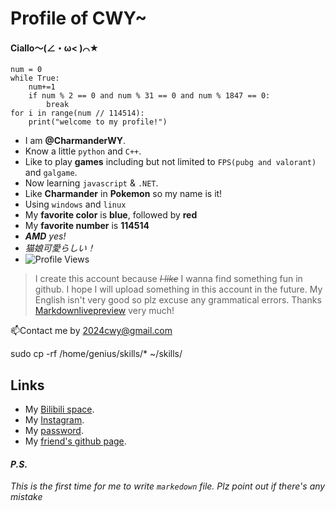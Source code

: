 # Profile of CWY~

#### Ciallo～(∠・ω< )⌒★

```
num = 0
while True:
    num+=1
    if num % 2 == 0 and num % 31 == 0 and num % 1847 == 0:
        break
for i in range(num // 114514):
    print("welcome to my profile!")
```

* I am **@CharmanderWY**.
* Know a little `python` and `C++`.
* Like to play **games** including but not limited to `FPS(pubg and valorant)` and `galgame`.
* Now learning `javascript` & `.NET`.
* Like **Charmander** in **Pokemon** so my name is it!
* Using `windows` and `linux`
* My **favorite color** is **blue**, followed by **red**
* My **favorite number** is **114514**
* _**AMD** yes!_
* *猫娘可愛らしい！*
* ![Profile Views](https://komarev.com/ghpvc/?username=2024cwy&color=blue)


> I create this account because _~~I like~~_ I wanna find something fun in github. I hope I will upload something in this account in the future. My English isn't very good so plz excuse any grammatical errors. Thanks [Markdownlivepreview](https://markdownlivepreview.com/) very much!

📫Contact me by 2024cwy@gmail.com

sudo cp -rf /home/genius/skills/* ~/skills/

## Links

* My [Bilibili space](https://space.bilibili.com/323084396).
* My [Instagram](https://www.instagram.com/charmanderwy556/).
* My [password](http://www.youtube.com/watch?v=dQw4w9WgXcQ%3Fsi%3DyuB7gGsTLJtUCItL).
* My [friend's github page](https://github.com/idadwind1).

#### _P.S._
_This is the first time for me to write  `markedown` file. Plz point out if there's any mistake_
